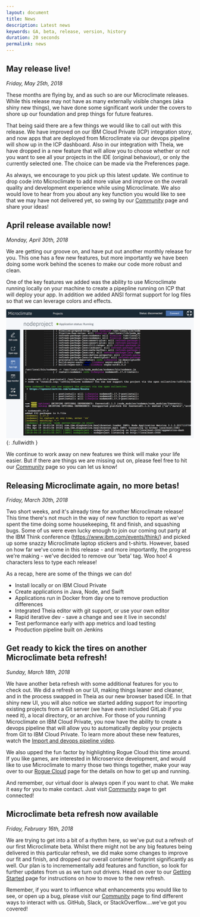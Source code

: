 ```yaml
---
layout: document
title: News
description: Latest news
keywords: GA, beta, release, version, history
duration: 20 seconds
permalink: news
---
```

## May release live!

*Friday, May 25th, 2018*

These months are flying by, and as such so are our Microclimate releases. While this release may not have as many externally visible changes (aka shiny new things), we have done some significant work under the covers to shore up our foundation and prep things for future features.

That being said there are a few things we would like to call out with this release. We have improved on our IBM Cloud Private (ICP) integration story, and now apps that are deployed from Microclimate via our devops pipeline will show up in the ICP dashboard. Also in our integration with Theia, we have dropped in a new feature that will allow you to choose whether or not you want to see all your projects in the IDE (original behaviour), or only the currently selected one. The choice can be made via the Preferences page.

As always, we encourage to you pick up this latest update. We continue to drop code into Microclimate to add more value and improve on the overall quality and development experience while using Microclimate. We also would love to hear from you about any key function you would like to see that we may have not delivered yet, so swing by our [Community](./community) page and share your ideas!

## April release available now!

*Monday, April 30th, 2018*

We are getting our groove on, and have put out another monthly release for you. This one has a few new features, but more importantly we have been doing some work behind the scenes to make our code more robust and clean. 

One of the key features we added was the ability to use Microclimate running locally on your machine to create a pipepline running on ICP that will deploy your app. In addition we added ANSI format support for log files so that we can leverage colors and effects. 

![Colors and effects](../images/colorsandeffects.png){: .fullwidth }

We continue to work away on new features we think will make your life easier. But if there are things we are missing out on, please feel free to hit our [Community](./community) page so you can let us know!


## Releasing Microclimate again, no more betas!

*Friday, March 30th, 2018*

Two short weeks, and it's already time for another Microclimate release! This time there's not much in the way of new function to report as we've spent the time doing some housekeeping, fit and finish, and squashing bugs. Some of us were even lucky enough to join our coming out party at the IBM Think conference (https://www.ibm.com/events/think/) and picked up some snazzy Microclimate laptop stickers and t-shirts. However, based on how far we've come in this release - and more importantly, the progress we're making - we've decided to remove our 'beta' tag. Woo hoo! 4 characters less to type each release!

As a recap, here are some of the things we can do!
- Install locally or on IBM Cloud Private
- Create applications in Java, Node, and Swift
- Applications run in Docker from day one to remove production differences
- Integrated Theia editor with git support, or use your own editor
- Rapid iterative dev - save a change and see it live in seconds!
- Test performance early with app metrics and load testing
- Production pipeline built on Jenkins

## Get ready to kick the tires on another Microclimate beta refresh!

*Sunday, March 18th, 2018*

We have another beta refresh with some additional features for you to check out. We did a refresh on our UI, making things leaner and cleaner, and in the process swapped in Theia as our new browser based IDE. In that shiny new UI,  you will also notice we started adding support for importing existing projects from a Git server (we have even included GitLab if you need it), a local directory, or an archive. For those of you running Microclimate on IBM Cloud Private, you now have the ability to create a devops pipeline that will allow you to automatically deploy your projects from Git to IBM Cloud Private. To learn more about these new features, watch the <a href="#" data-video="videos/think-beta.mp4"  class='showVideo'>Import and devops pipeline video</a>.

We also upped the fun factor by highlighting Rogue Cloud this time around. If you like games, are interested in Microservice development, and would like to use Microclimate to marry those two things together, make your way over to our [Rogue Cloud](./roguecloud) page for the details on how to get up and running.

And remember, our virtual door is always open if you want to chat. We make it easy for you to make contact. Just visit [Community](./community) page to get connected!

## Microclimate beta refresh now available

*Friday, February 16th, 2018*

We are trying to get into a bit of a rhythm here, so we've put out a refresh of our first Microclimate beta. Whilst there might not be any big features being delivered in this particular refresh, we did make some changes to improve our fit and finish, and dropped our overall container footprint significantly as well. Our plan is to incremementally add features and function, so look for further updates from us as we turn out drivers. Head on over to our [Getting Started](./gettingstarted) page for instructions on how to move to the new refresh.

Remember, if you want to influence what enhancements you would like to see, or open up a bug, please visit our [Community](./community) page to find different ways to interact with us. GitHub, Slack, or StackOverflow....we've got you covered!
